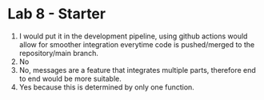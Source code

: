 # Lab 8 - Starter
1. I would put it in the development pipeline, using github actions would allow for smoother integration everytime code is pushed/merged to the repository/main branch. 
2. No
3. No, messages are a feature that integrates multiple parts, therefore end to end would be more suitable. 
4. Yes because this is determined by only one function. 